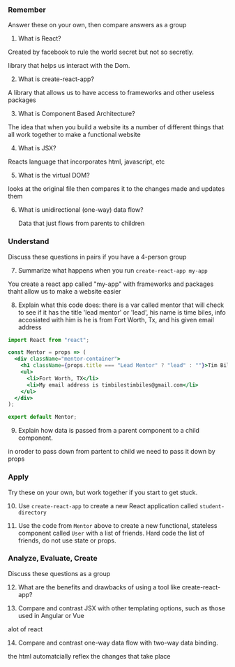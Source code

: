 ### Remember

Answer these on your own, then compare answers as a group

1.  What is React?

  Created by facebook to rule the world secret but not so secretly.
  
  library that helps us interact with the Dom.


2.  What is create-react-app?

  A library that allows us to have access to frameworks and other useless packages

3.  What is Component Based Architecture?

  The idea that when you build a website its a number of different things that all work together to make a functional website

4.  What is JSX?

  Reacts language that incorporates html, javascript, etc

5.  What is the virtual DOM?

  looks at the original file then compares it to the changes made and updates them

6.  What is unidirectional (one-way) data flow?

    Data that just flows from parents to children

### Understand

Discuss these questions in pairs if you have a 4-person group

7.  Summarize what happens when you run `create-react-app my-app`

You create a react app called "my-app" with frameworks and packages thaht allow us to make a website easier

8.  Explain what this code does:
there is a var called mentor that  will check to see if it has the title 'lead mentor' or 'lead', his name is time biles, info accosiated with him is he is from Fort Worth, Tx, and his given email address

```jsx
import React from "react";

const Mentor = props => (
  <div className="mentor-container">
    <h1 className={props.title === "Lead Mentor" ? "lead" : ""}>Tim Biles</h1>
    <ul>
      <li>Fort Worth, TX</li>
      <li>My email address is timbilestimbiles@gmail.com</li>
    </ul>
  </div>
);

export default Mentor;
```

9.  Explain how data is passed from a parent component to a child component.

  in oroder to pass down from partent to child we need to pass it down by props

### Apply

Try these on your own, but work together if you start to get stuck.

10.  Use `create-react-app` to create a new React application called `student-directory`

11.  Use the code from `Mentor` above to create a new functional, stateless component called `User` with a list of friends. Hard code the list of friends, do not use state or props.

### Analyze, Evaluate, Create

Discuss these questions as a group

12. What are the benefits and drawbacks of using a tool like create-react-app?

13. Compare and contrast JSX with other templating options, such as those used in Angular or Vue

alot of react

14. Compare and contrast one-way data flow with two-way data binding.

the html automatcially reflex the changes that take place
